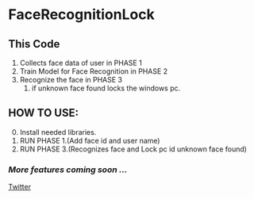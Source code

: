# FaceRecognitionLock

## This Code 
1. Collects face data of user in PHASE 1
2. Train Model for Face Recognition in PHASE 2
3. Recognize the face in PHASE 3
	1. if unknown face found locks the windows pc.

## HOW TO USE:
 0. Install needed libraries.
 1. RUN PHASE 1.(Add face id and user name)
 2. RUN PHASE 3.(Recognizes face and Lock pc id unknown face found)
 
 ### *More features coming soon ...*
 [Twitter](https://twitter.com/pravindesai_)
